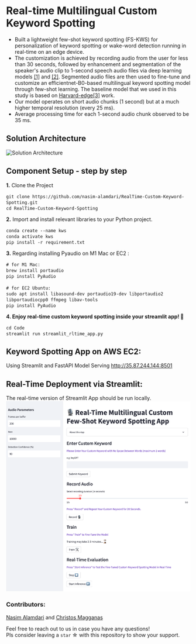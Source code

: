 # Real-time Multilingual Custom Keyword Spotting 
- Built a lightweight few-shot keyword spotting (FS-KWS) for personalization of keyword spotting or wake-word detection running in real-time on an edge device.
- The customization is achieved by recording audio from the user for less than 30 seconds, followed by enhancement and segmentation of the speaker's audio clip to 1-second speech audio files via deep learning models [[1]](https://arxiv.org/pdf/2104.04045.pdf) and [[2]](https://arxiv.org/pdf/2106.04624.pdf). Segmented audio files are then used to fine-tune and customize an efficientnet-B0-based multilingual keyword spotting model through few-shot learning. The baseline model that we used in this study is based on [Harvard-edge](https://github.com/harvard-edge/multilingual_kws)[[3]](https://www.isca-speech.org/archive/pdfs/interspeech_2021/mazumder21_interspeech.pdf) work.
- Our model operates on short audio chunks (1 second) but at a much higher temporal resolution (every 25 ms).
- Average processing time for each 1-second audio chunk observed to be 35 ms.


## Solution Architecture
![Solution Architecture](images/Solution_Architecture_updated.jpg)

## Component Setup - step by step
**1.** Clone the Project 
```
git clone https://github.com/nasim-alamdari/RealTime-Custom-Keyword-Spotting.git
cd RealTime-Custom-Keyword-Spotting
```

**2.** Import and install relevant libraries to your Python project. 
```
conda create --name kws
conda activate kws
pip install -r requirement.txt
```
**3.** Regarding installing Pyaudio on M1 Mac or EC2 :
```
# for M1 Mac:
brew install portaudio
pip install PyAudio

# for EC2 Ubuntu:
sudo apt install libasound-dev portaudio19-dev libportaudio2 libportaudiocpp0 ffmpeg libav-tools
pip install PyAudio
```
**4. Enjoy real-time custom keyword spotting inside your streamlit app! 🎈**
```
cd Code
streamlit run streamlit_rltime_app.py
```

## Keyword Spotting App on AWS EC2:
Using Streamlit and FastAPI Model Serving
http://35.87.244.144:8501




## Real-Time Deployment via Streamlit:
The real-time version of Streamlit App should be run locally.
![streamlit App](Images/streamlit_scrnshot.png)




### Contributors: 
[Nasim Alamdari](https://www.linkedin.com/in/nasim-alamdari/) and [Christos Magganas](https://www.linkedin.com/in/christos-magganas/)

Feel free to reach out to us in case you have any questions! <br>
Pls consider leaving a `star` ☆ with this repository to show your support.








